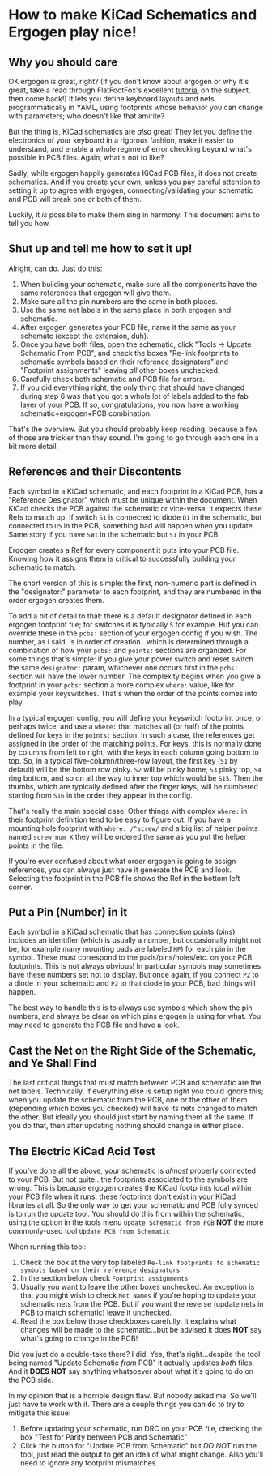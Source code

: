 # How to make KiCad Schematics and Ergogen play nice!

## Why you should care
OK ergogen is great, right? (If you don't know about ergogen or why it's great, take a read through FlatFootFox's excellent [tutorial](https://flatfootfox.com/ergogen-introduction/) on the subject, then come back!) 
It lets you define keyboard layouts and nets programmatically in YAML, using footprints whose behavior you can change with parameters; who doesn't like that amirite?

But the thing is, KiCad schematics are *also* great! They let you define the electronics of your keyboard in a rigorous fashion, make it easier to understand, and enable a whole regime of error checking beyond what's possible in PCB files. Again, what's not to like?

Sadly, while ergogen happily generates KiCad PCB files, it does not create schematics. And if you create your own, unless you pay careful attention to setting it up to agree with ergogen, connecting/validating your schematic and PCB will break one or both of them.

Luckily, it *is* possible to make them sing in harmony. This document aims to tell you how.

## Shut up and tell me how to set it up!
Alright, can do. Just do this:

1. When building your schematic, make sure all the components have the same references that ergogen will give them.
2. Make sure all the pin numbers are the same in both places.
3. Use the same net labels in the same place in both ergogen and schematic.
4. After ergogen generates your PCB file, name it the same as your schematc (except the extension, duh).
5. Once you have both files, open the schematic, click "Tools -> Update Schematic From PCB", and check the boxes "Re-link footprints to schematic symbols based on their reference designators" and "Footprint assignments" leaving *all* other boxes unchecked.
6. Carefully check both schematic and PCB file for errors.
7. If you did everything right, the only thing that should have changed during step 6 was that you got a whole lot of labels added to the fab layer of your PCB. If so, congratulations, you now have a working schematic+ergogen+PCB combination.

That's the overview. But you should probably keep reading, because a few of those are trickier than they sound. I'm going to go through each one in a bit more detail.

## References and their Discontents
Each symbol in a KiCad schematic, and each footprint in a KiCad PCB, has a "Reference Designator" which must be unique within the document. When KiCad checks the PCB against the schematic or vice-versa, it expects these Refs to match up. If switch `S1` is 
connected to diode `D1` in the schematic, but connected to `D5` in the PCB, something bad will happen when you update. Same story if you have `SW1` in the schematic but `S1` in your PCB.

Ergogen creates a Ref for every component it puts into your PCB file. Knowing how it assigns them is critical to successfully building your schematic to match.

The short version of this is simple: the first, non-numeric part is defined in the "designator:" parameter to each footprint, and they are numbered in the order ergogen creates them.

To add a bit of detail to that: there is a default designator defined in each ergogen footprint file; for switches it is typically `S` for example. But you can override these in the `pcbs:` section of your ergogen config if you wish. The number, as I said, 
is in order of creation...which is determined through a combination of how your `pcbs:` and `points:` sections are organized. For some things that's simple: if you give your power switch and reset switch the same `designator:` param, whichever one occurs
first in the `pcbs:` section will have the lower number. The complexity begins when you give a footprint in your `pcbs:` section a more complex `where:` value, like for example your keyswitches. That's when the order of the points comes into play.

In a typical ergogen config, you will define your keyswitch footprint once, or perhaps twice, and use a `where:` that matches all (or half) of the points defined for keys in the `points:` section. In such a case, the references get assigned in the order of the
matching points. For keys, this is normally done by columns from left to right, with the keys in each column going bottom to top. So, in a typical five-column/three-row layout, the first key (`S1` by default) will be the bottom row pinky. `S2` will be pinky home, 
`S3` pinky top, `S4` ring bottom, and so on all the way to inner top which would be `S15`. Then the thumbs, which are typically defined after the finger keys, will be numbered starting from `S16` in the order they appear in the config.

That's really the main special case. Other things with complex `where:` in their footprint definition tend to be easy to figure out. If you have a mounting hole footprint with `where: /^screw/` and a big list of helper points named `screw_num_X` they will be ordered 
the same as you put the helper points in the file.

If you're ever confused about what order ergogen is going to assign references, you can always just have it generate the PCB and look. Selecting the footprint in the PCB file shows the Ref in the bottom left corner.

## Put a Pin (Number) in it
Each symbol in a KiCad schematic that has connection points (pins) includes an identifier (which is usually a number, but occasionally might not be, for example many mounting pads are labeled `MP`) for each pin in the symbol. These must correspond to the 
pads/pins/holes/etc. on your PCB footprints. This is not always obvious! In particular symbols may sometimes have these numbers set not to display. But once again, if you connect `P2` to a diode in your schematic and `P2` to that diode in your PCB, bad things 
will happen.

The best way to handle this is to always use symbols which show the pin numbers, and always be clear on which pins ergogen is using for what. You may need to generate the PCB file and have a look.

## Cast the Net on the Right Side of the Schematic, and Ye Shall Find
The last critical things that must match between PCB and schematic are the net labels. Technically, if everything else is setup right you could ignore this; when you update the schematic from the PCB, one or the other of them (depending which boxes you checked) 
will have its nets changed to match the other. But ideally you should just start by naming them all the same. If you do that, then after updating nothing should change in either place.

## The Electric KiCad Acid Test
If you've done all the above, your schematic is *almost* properly connected to your PCB. But not quite...the footprints associated to the symbols are wrong. This is because ergogen creates the KiCad footprints local within your PCB file when it runs; these footprints 
don't exist in your KiCad libraries at all. So the only way to get your schematic and PCB fully synced is to run the update tool. You should do this from within the schematic, using the option in the tools menu `Update Schematic from PCB` **NOT** the more commonly-used 
tool `Update PCB from Schematic`

When running this tool:
1. Check the box at the very top labeled `Re-link footprints to schematic symbols based on their reference designators`
2. In the section below check `Footprint assignments`
3. Usually you want to leave the other boxes unchecked. An exception is that you might wish to check `Net Names` if you're hoping to update your schematic nets from the PCB. But if you want the reverse (update nets in PCB to match schematic) leave it unchecked.
4. Read the box below those checkboxes carefully. It explains what changes will be made to the schematic...but be advised it does **NOT** say what's going to change in the PCB!

Did you just do a double-take there? I did. Yes, that's right...despite the tool being named "Update Schematic *from* PCB" it actually updates *both* files. And it **DOES NOT** say anything whatsoever about what it's going to do on the PCB side.

In my opinion that is a horrible design flaw. But nobody asked me. So we'll just have to work with it. There are a couple things you can do to try to mitigate this issue: 
1. Before updating your schematic, run DRC on your PCB file, checking the box "Test for Parity between PCB and Schematic"
2. Click the button for "Update PCB from Schematic" but *DO NOT* run the tool, just read the output to get an idea of what might change. Also you'll need to ignore any footprint mismatches.





